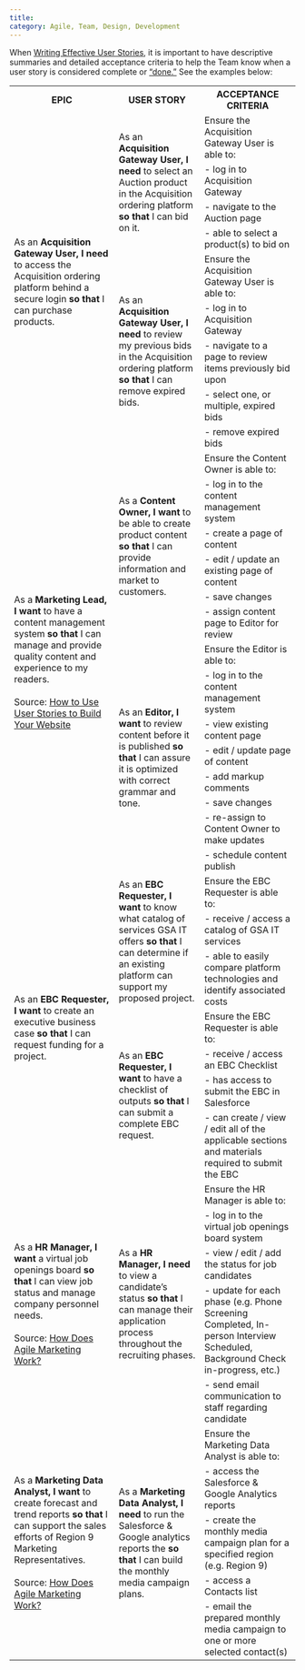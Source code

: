 ```yaml
---
title:
category: Agile, Team, Design, Development
---
```


When [Writing Effective User Stories](https://tech.gsa.gov/guides/effective_user_stories/), it is important to have descriptive summaries and detailed acceptance criteria to help the Team know when a user story is considered complete or [“done.”](https://tech.gsa.gov/guides/requirements_complete/) See the examples below:


<table>
  <tr>
    <th>EPIC</th>
    <th>USER STORY</th>
    <th>ACCEPTANCE CRITERIA</th>
  </tr>
  <tr>
  <td rowspan="9">As an <b>Acquisition Gateway User, I need</b> to access the Acquisition ordering platform behind a secure login <b>so that</b> I can purchase products.</td>
  <td rowspan="4">As an <b>Acquisition Gateway User, I need</b> to select an Auction product in the Acquisition ordering platform <b>so that</b> I can bid on it.</td>
    <td>Ensure the Acquisition Gateway User is able to:</td>
  </tr>
  <tr>
    <td>- log in to Acquisition Gateway</td>
  </tr>
  <tr>
    <td>- navigate to the Auction page</td>
  </tr>
  <tr>
    <td>- able to select a product(s) to bid on</td>
  </tr>
  <tr>
  <td rowspan="5">As an <b>Acquisition Gateway User, I need</b> to review my previous bids in the Acquisition ordering platform <b>so that</b> I can remove expired bids.</td>
    <td>Ensure the Acquisition Gateway User is able to:</td>
  </tr>
  <tr>
    <td>- log in to Acquisition Gateway</td>
  </tr>
  <tr>
    <td>- navigate to a page to review items previously bid upon</td>
  </tr>
  <tr>
    <td>- select one, or multiple, expired bids</td>
  </tr>
  <tr>
    <td>- remove expired bids</td>
  </tr>
  <tr>
  <td rowspan="14">As a <b>Marketing Lead, I want</b> to have a content management system <b>so that</b> I can manage and provide quality content and experience to my readers.<br><br>Source: <a href="http://getlevelten.com/blog/kayla-wren/how-use-user-stories-build-your-website">How to Use User Stories to Build Your Website</a></td>
  <td rowspan="6">As a <b>Content Owner, I want</b> to be able to create product content <b>so that</b> I can provide information and market to customers.</td>
    <td>Ensure the Content Owner is able to:</td>
  </tr>
  <tr>
    <td>- log in to the content management system</td>
  </tr>
  <tr>
    <td>- create a page of content</td>
  </tr>
  <tr>
    <td>- edit / update an existing page of content</td>
  </tr>
  <tr>
    <td>- save changes</td>
  </tr>
  <tr>
    <td>- assign content page to Editor for review</td>
  </tr>
  <tr>
  <td rowspan="8">As an <b>Editor, I want</b> to review content before it is published <b>so that</b> I can assure it is optimized with correct grammar and tone.</td>
    <td>Ensure the Editor is able to:</td>
  </tr>
  <tr>
    <td>- log in to the content management system</td>
  </tr>
  <tr>
    <td>- view existing content page</td>
  </tr>
  <tr>
    <td>- edit / update page of content</td>
  </tr>
  <tr>
    <td>- add markup comments</td>
  </tr>
  <tr>
    <td>- save changes</td>
  </tr>
  <tr>
    <td>- re-assign to Content Owner to make updates</td>
  </tr>
  <tr>
    <td>- schedule content publish</td>
  </tr>
  <tr>
  <td rowspan="7">As an <b>EBC Requester, I want</b> to create an executive business case <b>so that</b> I can request funding for a project.</td>
  <td rowspan="3">As an <b>EBC Requester, I want</b> to know what catalog of services GSA IT offers <b>so that</b> I can determine if an existing platform can support my proposed project.</td>
    <td>Ensure the EBC Requester is able to:</td>
  </tr>
  <tr>
    <td>- receive / access a catalog of GSA IT services</td>
  </tr>
  <tr>
    <td>- able to easily compare platform technologies and identify associated costs</td>
  </tr>
  <tr>
  <td rowspan="4">As an <b>EBC Requester, I want</b> to have a checklist of outputs <b>so that</b> I can submit a complete EBC request.</td>
    <td>Ensure the EBC Requester is able to:</td>
  </tr>
  <tr>
    <td>- receive / access an EBC Checklist</td>
  </tr>
  <tr>
    <td>- has access to submit the EBC in Salesforce</td>
  </tr>
  <tr>
    <td>- can create / view / edit all of the applicable sections and materials required to submit the EBC</td>
  </tr>
  <tr>
  <td rowspan="5">As a <b>HR Manager, I want</b> a virtual job openings board <b>so that</b> I can view job status and manage company personnel needs.<br><br>Source: <a href="https://resources.workfront.com/project-management-blog/how-does-agile-marketing-work">How Does Agile Marketing Work?</a></td>
  <td rowspan="5">As a <b>HR Manager, I need</b> to view a candidate’s status <b>so that</b> I can manage their application process throughout the recruiting phases.</td>
    <td>Ensure the HR Manager is able to:</td>
  </tr>
  <tr>
    <td>-  log in to the virtual job openings board system</td>
  </tr>
  <tr>
    <td>- view / edit / add the status for job candidates</td>
  </tr>
  <tr>
    <td>- update for each phase (e.g. Phone Screening Completed, In-person Interview Scheduled, Background Check in-progress, etc.)</td>
  </tr>
  <tr>
    <td>- send email communication to staff regarding candidate</td>
  </tr>
  <tr>
  <td rowspan="5">As a <b>Marketing Data Analyst, I want</b> to create forecast and trend reports <b>so that</b> I can support the sales efforts of Region 9 Marketing Representatives.<br><br>Source: <a href="https://resources.workfront.com/project-management-blog/how-does-agile-marketing-work">How Does Agile Marketing Work?</a></td>
  <td rowspan="5">As a <b>Marketing Data Analyst, I need</b> to run the Salesforce &amp; Google analytics reports the <b>so that</b> I can build the monthly media campaign plans.</td>
    <td>Ensure the Marketing Data Analyst is able to:</td>
  </tr>
  <tr>
    <td>- access the Salesforce &amp; Google Analytics reports</td>
  </tr>
  <tr>
    <td>- create the monthly media campaign plan for a specified region (e.g. Region 9)</td>
  </tr>
  <tr>
    <td>- access a Contacts list</td>
  </tr>
  <tr>
    <td>- email the prepared monthly media campaign to one or more selected contact(s)</td>
  </tr>
</table>
